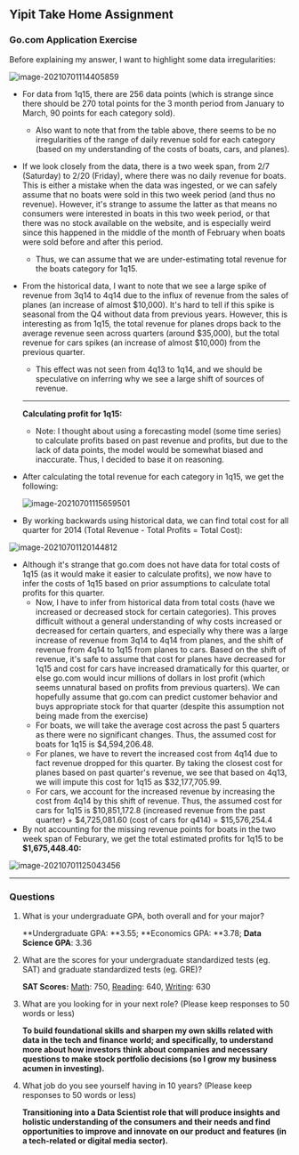 ## Yipit Take Home Assignment



### Go.com Application Exercise

Before explaining my answer, I want to  highlight some data irregularities:

![image-20210701114405859](C:\Users\ferdi\AppData\Roaming\Typora\typora-user-images\image-20210701114405859.png)

* For data from 1q15, there are 256 data points (which is strange since there should be 270 total points for the 3 month period from January to March, 90 points for each category sold). 
  * Also want to note that from the table above, there seems to be no irregularities of the range of daily revenue sold for each category (based on my understanding of the costs of boats, cars, and planes). 

* If we look closely from the data, there is a two week span, from 2/7 (Saturday) to 2/20 (Friday), where there was no daily revenue for boats. This is either a mistake when the data was ingested, or we can safely assume that no boats were sold in this two week period (and thus no revenue). However, it's strange to assume the latter as that means no consumers were interested in boats in this two week period, or that there was no stock available on the website, and is especially weird since this happened in the middle of the month of February when boats were sold before and after this period.

  * Thus, we can assume that we are under-estimating total revenue for the boats category for 1q15.

* From the historical data, I want to note that we see a large spike of revenue from 3q14 to 4q14 due to the influx of revenue from the sales of planes (an increase of almost $10,000). It's hard to tell if this spike is seasonal from the Q4 without data from previous years. However, this is interesting as from 1q15, the total revenue for planes drops back to the average revenue seen across quarters (around $35,000), but the total revenue for cars spikes (an increase of almost $10,000) from the previous quarter.

  * This effect was not seen from 4q13 to 1q14, and we should be speculative on inferring why we see a large shift of sources of revenue.

  ---

  **Calculating profit for 1q15:**

  * Note: I thought about using a forecasting model (some time series) to calculate profits based on past revenue and profits, but due to the lack of data points, the model would be somewhat biased and inaccurate. Thus, I decided to base it on reasoning.

* After calculating the total revenue for each category in 1q15, we get the following:

  ![image-20210701115659501](C:\Users\ferdi\AppData\Roaming\Typora\typora-user-images\image-20210701115659501.png)

* By working backwards using historical data, we can find total cost for all quarter for 2014 (Total Revenue - Total Profits = Total Cost):

![image-20210701120144812](C:\Users\ferdi\AppData\Roaming\Typora\typora-user-images\image-20210701120144812.png)

* Although it's strange that go.com does not have data for total costs of 1q15 (as it would make it easier to calculate profits), we now have to infer the costs of 1q15 based on prior assumptions to calculate total profits for this quarter.
  * Now, I have to infer from historical data from total costs (have we increased or decreased stock for certain categories). This proves difficult without a general understanding of why costs increased or decreased for certain quarters, and especially why there was a large increase of revenue from 3q14 to 4q14 from planes, and the shift of revenue from 4q14 to 1q15 from planes to cars. Based on the shift of revenue, it's safe to assume that cost for planes have decreased for 1q15 and cost for cars have increased dramatically for this quarter, or else go.com would incur millions of dollars in lost profit (which seems unnatural based on profits from previous quarters). We can hopefully assume that go.com can predict customer behavior and buys appropriate stock for that quarter (despite this assumption not being made from the exercise)
  * For boats, we will take the average cost across the past 5 quarters as there were no significant changes. Thus, the assumed cost for boats for 1q15 is $4,594,206.48.
  * For planes, we have to revert the increased cost from 4q14 due to fact revenue dropped for this quarter. By taking the closest cost for planes based on past quarter's revenue, we see that based on 4q13, we will impute this cost for 1q15 as       $32,177,705.99.
  * For cars, we account for the increased revenue by increasing the cost from 4q14 by this shift of revenue. Thus, the assumed cost for cars for 1q15 is $10,851,172.8 (increased revenue from the past quarter) + $4,725,081.60 (cost of cars for q414) = $15,576,254.4
* By not accounting for the missing revenue points for boats in the two week span of Feburary, we get the total estimated profits for 1q15 to be **$1,675,448.40:**

![image-20210701125043456](C:\Users\ferdi\AppData\Roaming\Typora\typora-user-images\image-20210701125043456.png)

---

### Questions

1. What is your undergraduate GPA, both overall and for your major?

   **Undergraduate GPA: **3.55; **Economics GPA: **3.78; **Data Science GPA**: 3.36

2. What are the scores for your undergraduate standardized tests (eg. SAT) and graduate standardized tests (eg. GRE)?

   **SAT Scores:**  <u>Math</u>: 750, <u>Reading</u>: 640, <u>Writing</u>: 630

3. What are you looking for in your next role? (Please keep responses to 50 words or less)

   **To build foundational skills and sharpen my own skills related with data in the tech and finance world; and specifically, to understand more about how investors think about companies and necessary questions to make stock portfolio decisions (so I grow my business acumen in investing).**

4. What job do you see yourself having in 10 years? (Please keep responses to 50 words or less)

   **Transitioning into a Data Scientist role that will produce insights and holistic understanding of the consumers and their needs and find opportunities to improve and innovate on our product and features (in a tech-related or digital media sector).** 
